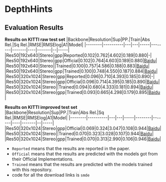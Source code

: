 # DepthHints
## Evaluation Results
**Results on KITTI raw test set**
|Backbone|Resolution|Sup|PP.|Train|Abs Rel.|Sq Rel.|RMSE|RMSElog|A1|Model|
|--------|----------|---|---|-----|--------|-------|----|-------|--|-----|
|Res50|192x640|Stereo|gpp|Reported|0.102|0.762|4.602|0.189|0.880|-|
|Res50|192x640|Stereo|gpp|Official|0.102|0.764|4.603|0.189|0.880|[Baidu](https://pan.baidu.com/s/1NAeyKkk15C0OLfNRigQGVQ)|
|Res50|192x640|Stereo||Trained|0.100|0.757|4.586|0.188|0.883|[Baidu](https://pan.baidu.com/s/11BEdrxRFIzgIU3DHjW1ilw)|
|Res50|192x640|Stereo|gpp|Trained|0.100|0.748|4.550|0.187|0.884|[Baidu](https://pan.baidu.com/s/11BEdrxRFIzgIU3DHjW1ilw)|
|Res50|320x1024|Stereo|gpp|Reported|0.096|0.710|4.393|0.185|0.890|-|
|Res50|320x1024|Stereo|gpp|Official|0.096|0.714|4.395|0.185|0.890|[Baidu](https://pan.baidu.com/s/1OPesveOI0us8rVEwal-pGg)|
|Res50|320x1024|Stereo||Trained|0.094|0.680|4.333|0.181|0.894|[Baidu](https://pan.baidu.com/s/12xv0IY_hcO1YtsEZJ2Vuog)|
|Res50|320x1024|Stereo|gpp|Trained|0.093|0.665|4.298|0.179|0.895|[Baidu](https://pan.baidu.com/s/12xv0IY_hcO1YtsEZJ2Vuog)|

**Results on KITTI improved test set**
|Backbone|Resolution|Sup|PP.|Train|Abs Rel.|Sq Rel.|RMSE|RMSElog|A1|Model|
|--------|----------|---|---|-----|--------|-------|----|-------|--|-----|
|Res50|320x1024|Stereo|gpp|Official|0.069|0.324|3.047|0.108|0.944|[Baidu](https://pan.baidu.com/s/1OPesveOI0us8rVEwal-pGg)|
|Res50|320x1024|Stereo||Trained|0.070|0.323|3.028|0.107|0.944|[Baidu](https://pan.baidu.com/s/12xv0IY_hcO1YtsEZJ2Vuog)|
|Res50|320x1024|Stereo|gpp|Trained|0.070|0.313|2.990|0.106|0.946|[Baidu](https://pan.baidu.com/s/12xv0IY_hcO1YtsEZJ2Vuog)|

* `Reported` means that the results are reported in the paper.
* `Official` means that the results are predicted with the models got from their Official Implementations.
* `Trained` means that the results are predicted with the models trained with this repository.
* code for all the download links is `smde`
